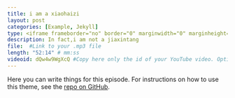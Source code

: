 ```yaml
---
title: i am a xiaohaizi
layout: post
categories: [Example, Jekyll]
type: <iframe frameborder="no" border="0" marginwidth="0" marginheight="0" width=330 height=86 src="//music.163.com/outchain/player?type=2&id=1368586594&auto=1&height=66"></iframe> # I use this to split main episodes to extra ones
description: In fact,i am not a jiaxintang 
file:  #Link to your .mp3 file
length: "52:14" # mm:ss
videoid: dQw4w9WgXcQ #Copy here only the id of your YouTube video. Optional
---
```


Here you can write things for this episode.
For instructions on how to use this theme, see the [repo on GitHub](https://github.com/PandaSekh/Jekyll-Podcaster).
